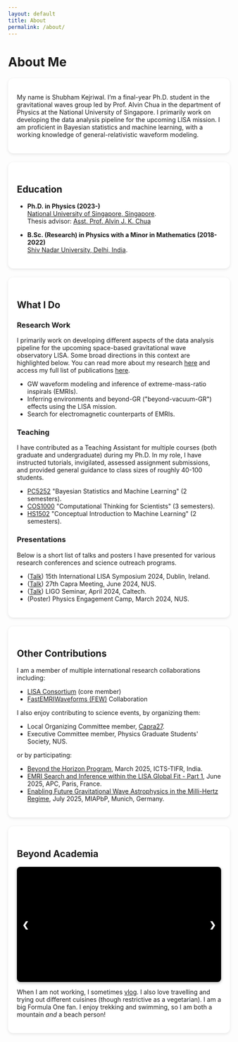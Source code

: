 ```yaml
---
layout: default
title: About
permalink: /about/
---
```


# About Me

<div class="bubble" markdown="1">

My name is Shubham Kejriwal. I’m a final-year Ph.D. student in the gravitational waves group led by Prof. Alvin Chua in the department of Physics at the National University of Singapore. I primarily work on developing the data analysis pipeline for the upcoming LISA mission. I am proficient in Bayesian statistics and machine learning, with a working knowledge of general-relativistic waveform modeling.

</div>

<div class="bubble" markdown="1">

## Education
- **Ph.D. in Physics (2023-)**  
  [National University of Singapore, Singapore](https://www.nus.edu.sg/).  
  Thesis advisor: [Asst. Prof. Alvin J. K. Chua](https://www.physics.nus.edu.sg/faculty/chua-alvin-jk/)  

- **B.Sc. (Research) in Physics with a Minor in Mathematics (2018-2022)**  
  [Shiv Nadar University, Delhi, India](https://snu.edu.in/home/).  

</div>

<div class="bubble" markdown="1">

## What I Do
### Research Work
I primarily work on developing different aspects of the data analysis pipeline for the upcoming space-based gravitational wave observatory LISA. Some broad directions in this context are highlighted below. You can read more about my research [here](/shubham/research/) and access my full list of publications [here](/shubham/publications/).

- GW waveform modeling and inference of extreme-mass-ratio inspirals (EMRIs).  
- Inferring environments and beyond-GR ("beyond-vacuum-GR") effects using the LISA mission.  
- Search for electromagnetic counterparts of EMRIs.  

### Teaching
I have contributed as a Teaching Assistant for multiple courses (both graduate and undergraduate) during my Ph.D. In my role, I have instructed tutorials, invigilated, assessed assignment submissions, and provided general guidance to class sizes of roughly 40-100 students.  

- [PC5252](https://nusmods.com/courses/PC5252/bayesian-statistics-and-machine-learning) "Bayesian Statistics and Machine Learning" (2 semesters).  
- [COS1000](https://nusmods.com/courses/COS1000/computational-thinking-for-scientists) "Computational Thinking for Scientists" (3 semesters).  
- [HS1502](https://nusmods.com/courses/HS1502/conceptual-introduction-to-machine-learning) "Conceptual Introduction to Machine Learning" (2 semesters).  

### Presentations
Below is a short list of talks and posters I have presented for various research conferences and science outreach programs.  

- ([Talk](https://virtual.oxfordabstracts.com/event/5189/submission/77)) 15th International LISA Symposium 2024, Dublin, Ireland.  
- ([Talk](https://www.caprameeting.org/capra-meetings/capra-27)) 27th Capra Meeting, June 2024, NUS.  
- ([Talk](https://www.caltech.edu/campus-life-events/calendar/ligo-seminar-86)) LIGO Seminar, April 2024, Caltech.  
- (Poster) Physics Engagement Camp, March 2024, NUS.  

</div>

<div class="bubble" markdown="1">

## Other Contributions
I am a member of multiple international research collaborations including:  

- [LISA Consortium](https://www.lisamission.org/) (core member)  
- [FastEMRIWaveforms (FEW)](https://github.com/BlackHolePerturbationToolkit/FastEMRIWaveforms) Collaboration  

I also enjoy contributing to science events, by organizing them:  

- Local Organizing Committee member, [Capra27](https://www.caprameeting.org/capra-meetings/capra-27).  
- Executive Committee member, Physics Graduate Students' Society, NUS.  

or by participating:  

- [Beyond the Horizon Program](https://icts.res.in/program/beyondhorizon), March 2025, ICTS-TIFR, India.  
- [EMRI Search and Inference within the LISA Global Fit - Part 1](https://indico.in2p3.fr/event/34916/overview), June 2025, APC, Paris, France.  
- [Enabling Future Gravitational Wave Astrophysics in the Milli-Hertz Regime](https://www.munich-iapbp.de/activities/activities-2025/gravitational-waves), July 2025, MIAPbP, Munich, Germany.  

</div>

<div class="bubble" markdown="1">

## Beyond Academia
<div class="gallery-container">
  <button class="gallery-btn prev" onclick="plusSlides(-1)">&#10094;</button>
  
  <div class="gallery-slide fade">
    <img src="{{ site.baseurl }}/assets/icecave.jpg" alt="Iceland Ice Cave">
    <div class="caption">Inside an ice cave on Katla Glacier, Iceland.</div>
  </div>

  <div class="gallery-slide fade">
    <img src="{{ site.baseurl }}/assets/mtbromo.jpg" alt="Mt Bromo Portrait">
    <div class="caption">A view of Mt. Bromo, Indonesia.</div>
  </div>

  <div class="gallery-slide fade">
    <img src="{{ site.baseurl }}/assets/joshuatree.jpg" alt="Joshua Tree National Park">
    <div class="caption">The night sky in Joshua Tree National Park, USA.</div>
  </div>

  <div class="gallery-slide fade">
    <img src="{{ site.baseurl }}/assets/krabi.jpg" alt="Krabi Beach">
    <div class="caption">Ao Nang Beach, Krabi, Thailand.</div>
  </div>

  <div class="gallery-slide fade">
    <img src="{{ site.baseurl }}/assets/swissalps.jpg" alt="Alpine Range from Pilatus">
    <div class="caption">A view of the Alpine Range from Mt. Pilatus, Switzerland.</div>
  </div>

  <div class="gallery-slide fade">
    <img src="{{ site.baseurl }}/assets/bambooforestjapan.jpg" alt="Bamboo forest Japan">
    <div class="caption">Inside a Bamboo Forest near Kyoto, Japan.</div>
  </div>

  <button class="gallery-btn next" onclick="plusSlides(1)">&#10095;</button>
</div>

When I am not working, I sometimes [vlog](https://www.youtube.com/@ShubhamKejriwal). I also love travelling and trying out different cuisines (though restrictive as a vegetarian). I am a big Formula One fan. I enjoy trekking and swimming, so I am both a mountain *and* a beach person!

</div>

<style>
.bubble {
  background: #fff;
  border-radius: 12px;
  padding: 20px;
  margin: 20px 0;
  box-shadow: 0 2px 6px rgba(0,0,0,0.1);
}

.gallery-container {
  position: relative;
  max-width: 800px; /* you can adjust this width */
  margin: auto;
  aspect-ratio: 16/9; /* set to the aspect ratio of your first image */
  background: #000;   /* background fill when images don't cover full area */
  overflow: hidden;
  border-radius: 8px;
  box-shadow: 0 2px 6px rgba(0,0,0,0.3);
}

.gallery-slide {
  display: none;
  text-align: center;
  height: 100%;
}

.gallery-slide img {
  width: 100%;
  height: 100%;
  object-fit: contain; /* fit images inside the fixed frame */
}

.caption { margin-top: 0.5rem; font-style: italic; font-size: 0.9rem; color: #555; }
.gallery-btn {
  cursor: pointer; position: absolute; top: 50%;
  padding: 12px; margin-top: -22px; color: white; font-weight: bold;
  font-size: 18px; border: none; background: rgba(0,0,0,0.4);
  border-radius: 50%; user-select: none; transition: 0.3s;
}
.gallery-btn:hover { background: rgba(0,0,0,0.8); }
.prev { left: 0; } .next { right: 0; }
</style>

<script>
let slideIndex = 1;
let slideTimer;

// show first slide
showSlides(slideIndex);

// next/prev controls
function plusSlides(n) {
  clearTimeout(slideTimer); // reset timer when manually navigating
  showSlides(slideIndex += n);
}

// main showSlides function
function showSlides(n) {
  let slides = document.getElementsByClassName("gallery-slide");

  if (n > slides.length) { slideIndex = 1 }
  if (n < 1) { slideIndex = slides.length }

  for (let i = 0; i < slides.length; i++) {
    slides[i].style.display = "none";
  }

  slides[slideIndex-1].style.display = "block";

  // auto-advance every 10 seconds
  slideTimer = setTimeout(function() {
    showSlides(slideIndex += 1);
  }, 10000);
}
</script>

